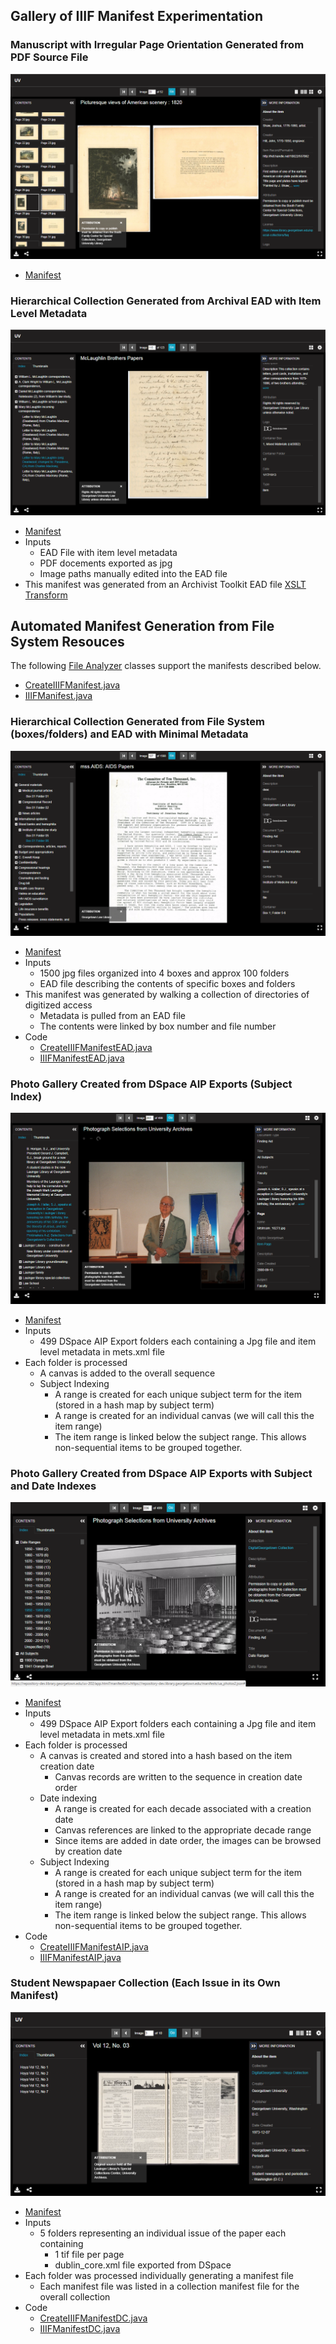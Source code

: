 ## Gallery of IIIF Manifest Experimentation

### Manuscript with Irregular Page Orientation Generated from PDF Source File
![screenshot](screenshots/loris2gen.png)

- [Manifest](burst1.json)

### Hierarchical Collection Generated from Archival EAD with Item Level Metadata

![screenshot](screenshots/ead.png)

- [Manifest](ead.json)
- Inputs 
  - EAD File with item level metadata
  - PDF docements exported as jpg
  - Image paths manually edited into the EAD file
- This manifest was generated from an Archivist Toolkit EAD file [XSLT Transform](eadConv/ead2Manifest.xsl)

## Automated Manifest Generation from File System Resouces

The following [File Analyzer](https://github.com/Georgetown-University-Libraries/File-Analyzer/wiki) classes support the manifests described below.
- [CreateIIIFManifest.java](https://github.com/Georgetown-University-Libraries/File-Analyzer/blob/iiif/demo/src/main/edu/georgetown/library/fileAnalyzer/filetest/CreateIIIFManifest.java)
- [IIIFManifest.java](https://github.com/Georgetown-University-Libraries/File-Analyzer/blob/iiif/demo/src/main/edu/georgetown/library/fileAnalyzer/filetest/IIIFManifest.java)

### Hierarchical Collection Generated from File System (boxes/folders) and EAD with Minimal Metadata
![screenshot](screenshots/ead2.png)

- [Manifest](ead2.json)
- Inputs
  - 1500 jpg files organized into 4 boxes and approx 100 folders
  - EAD file describing the contents of specific boxes and folders
- This manifest was generated by walking a collection of directories of digitized access
  - Metadata is pulled from an EAD file
  - The contents were linked by box number and file number
- Code
  - [CreateIIIFManifestEAD.java](https://github.com/Georgetown-University-Libraries/File-Analyzer/blob/iiif/demo/src/main/edu/georgetown/library/fileAnalyzer/filetest/CreateIIIFManifestEAD.java)
  - [IIIFManifestEAD.java](https://github.com/Georgetown-University-Libraries/File-Analyzer/blob/iiif/demo/src/main/edu/georgetown/library/fileAnalyzer/filetest/IIIFManifestEAD.java)


### Photo Gallery Created from DSpace AIP Exports (Subject Index)
![screenshot](screenshots/ua_photos.png)

-  [Manifest](ua_photos.json)
- Inputs
  - 499 DSpace AIP Export folders each containing a Jpg file and item level metadata in mets.xml file
- Each folder is processed
  - A canvas is added to the overall sequence
  - Subject Indexing
    - A range is created for each unique subject term for the item (stored in a hash map by subject term)
    - A range is created for an individual canvas (we will call this the item range)
    - The item range is linked below the subject range.  This allows non-sequential items to be grouped together.

### Photo Gallery Created from DSpace AIP Exports with Subject and Date Indexes
![screenshot](screenshots/ua_photos2.png)

- [Manifest](ua_photos2.json)
- Inputs
  - 499 DSpace AIP Export folders each containing a Jpg file and item level metadata in mets.xml file
- Each folder is processed
  - A canvas is created and stored into a hash based on the item creation date
    - Canvas records are written to the sequence in creation date order  
  - Date indexing
    - A range is created for each decade associated with a creation date
    - Canvas references are linked to the appropriate decade range
    - Since items are added in date order, the images can be browsed by creation date
  - Subject Indexing
    - A range is created for each unique subject term for the item (stored in a hash map by subject term)
    - A range is created for an individual canvas (we will call this the item range)
    - The item range is linked below the subject range.  This allows non-sequential items to be grouped together.
- Code
  - [CreateIIIFManifestAIP.java](https://github.com/Georgetown-University-Libraries/File-Analyzer/blob/iiif/demo/src/main/edu/georgetown/library/fileAnalyzer/filetest/CreateIIIFManifestAIP.java)
  - [IIIFManifestAIP.java](https://github.com/Georgetown-University-Libraries/File-Analyzer/blob/iiif/demo/src/main/edu/georgetown/library/fileAnalyzer/filetest/IIIFManifestAIP.java) 

### Student Newspapaer Collection (Each Issue in its Own Manifest)
![screenshot](screenshots/hoya.png)

- [Manifest](hoyacoll.json)
- Inputs
  - 5 folders representing an individual issue of the paper each containing
    - 1 tif file per page
    - dublin_core.xml file exported from DSpace
- Each folder was processed individually generating a manifest file
  - Each manifest file was listed in a collection manifest file for the overall collection
- Code
  - [CreateIIIFManifestDC.java](https://github.com/Georgetown-University-Libraries/File-Analyzer/blob/iiif/demo/src/main/edu/georgetown/library/fileAnalyzer/filetest/CreateIIIFManifestDC.java)
  - [IIIFManifestDC.java](https://github.com/Georgetown-University-Libraries/File-Analyzer/blob/iiif/demo/src/main/edu/georgetown/library/fileAnalyzer/filetest/IIIFManifestDC.java) 
